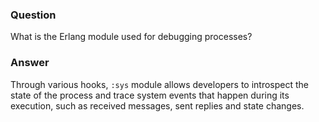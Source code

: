 ### Question
What is the Erlang module used for debugging processes?


### Answer
Through various hooks, `:sys` module allows developers to introspect the
state of the process and trace system events that happen during its
execution, such as received messages, sent replies and state changes.


